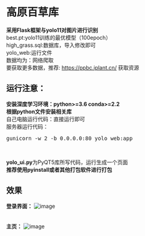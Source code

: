 # 高原百草库
**采用Flask框架与yolo11对图片进行识别<br>**
best.pt:yolo11训练的最优模型（100epoch）<br>
high_grass.sql:数据库，导入修改即可<br>
yolo_web:运行文件<br>
数据均为：网络爬取<br>
要获取更多数据，推荐:
https://ppbc.iplant.cn/ 获取资源<br>

## 运行注意：
**安装深度学习环境：python>=3.6 conda>=2.2**<br>
**根据python文件安装相关库**<br>
自己电脑运行代码：直接运行即可<br>
服务器运行代码：<br>
<pre>
gunicorn -w 2 -b 0.0.0.0:80 yolo_web:app
</pre><br>

**yolo_ui.py**为PyQT5库所写代码，运行生成一个页面<br>
**推荐使用pyinstall或者其他打包软件进行打包**

## 效果
**登录界面：**
![image](https://github.com/user-attachments/assets/94b8b638-21d6-4c47-8d6e-032ee32c9992)<br>
<br>
<br>
**主页：**
![image](https://github.com/user-attachments/assets/f77797b9-42ec-4209-bb4a-bc084e164dea)<br>



